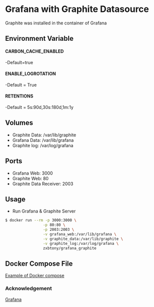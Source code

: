 # Grafana with Graphite Datasource

Graphite was installed in the container of Grafana

## Environment Variable
#### CARBON_CACHE_ENABLED
  -Default=true
#### ENABLE_LOGROTATION
  -Default = True
#### RETENTIONS
  -Default = 5s:90d,30s:180d,1m:1y

## Volumes
* Graphite Data: /var/lib/graphite
* Grafana Data: /var/lib/grafana
* Graphite log: /var/log/grafana

## Ports
* Grafana Web: 3000
* Graphite Web: 80
* Graphite Data Receiver: 2003

## Usage
* Run Grafana & Graphite Server
```sh
$ docker run --rm -p 3000:3000 \
                 -p 80:80 \
                 -p 2003:2003 \
                 -v grafana_web:/var/lib/grafana \
                 -v graphite_data:/var/lib/graphite \
                 -v graphite_log:/var/log/grafana \
                 zxbtony/grafana_graphite
```
## Docker Compose File
[Example of Docker compose](https://github.com/zxbtony/grafana_graphite/blob/master/docker-compose.yml)

### Acknowledgement
[Grafana](https://github.com/grafana/grafana-docker)
